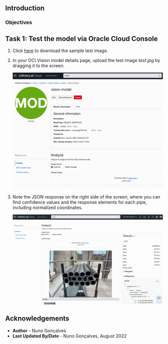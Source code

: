 ## Introduction

### Objectives

## Task 1: Test the model via Oracle Cloud Console

1. Click [here](https://github.com/oracle-livelabs/oci/raw/main/oci-vision-inventory/images/model/test.jpg) to download the sample test image. 

2. In your OCI Vision model details page, upload the test image *test.jpg* by dragging it to the screen.

   ![Test the OCI Vision model - 1](../images/test_model1.png)

3. Note the JSON response on the right side of the screen, where you can find confidence values and the response elements for each pipe, including normalized coordinates.

   ![Test the OCI Vision model - 2](../images/test_model2.png)

## Acknowledgements

* **Author** - Nuno Gonçalves
* **Last Updated By/Date** - Nuno Gonçalves, August 2022